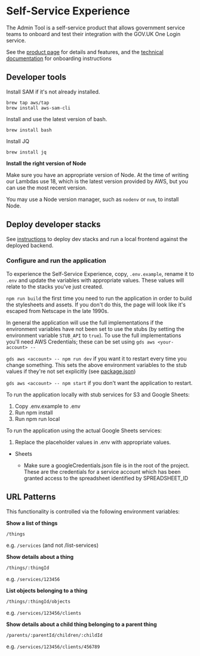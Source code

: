 # Self-Service Experience

The Admin Tool is a self-service product that allows government service teams to onboard and test their integration
with the GOV.UK One Login service.

See the [product page](https://sign-in.service.gov.uk/) for details and features, and
the [technical documentation](https://docs.sign-in.service.gov.uk/) for
onboarding instructions

## Developer tools

Install SAM if it's not already installed.

```shell
brew tap aws/tap
brew install aws-sam-cli
```

Install and use the latest version of bash.

```shell
brew install bash
```

Install JQ

```shell
brew install jq
```

**Install the right version of Node**

Make sure you have an appropriate version of Node. At the time of writing our Lambdas use 18, which is the latest
version
provided by AWS, but you can use the most recent version.

You may use a Node version manager, such as `nodenv` or `nvm`, to install Node.

## Deploy developer stacks

See [instructions](infrastructure/dev/README.md) to deploy dev stacks and run a local frontend against the deployed
backend.

### Configure and run the application

To experience the Self-Service Experience, copy, `.env.example`, rename it to `.env` and update the variables with
appropriate values. These values will relate to the stacks you've just created.

`npm run build` the first time you need to run the application in order to build the stylesheets and assets. If you
don't do this, the page will look like it's escaped from Netscape in the late 1990s.

In general the application will use the full implementations if the environment variables have not been set to use the
stubs (by setting the environment variable `STUB_API` to `true`). To use the full implementations you'll need AWS
Credentials; these can be set using `gds aws <your-account> --`

`gds aws <account> -- npm run dev` if you want it to restart every time you change something. This sets the above
environment variables to the stub values if they're not set explicitly (see [package.json](./express/package.json))

`gds aws <account> -- npm start` if you don't want the application to restart.

To run the application locally with stub services for S3 and Google Sheets:

1. Copy .env.example to .env
2. Run npm install
3. Run npm run local

To run the application using the actual Google Sheets services:

1. Replace the placeholder values in .env with appropriate values.

-   Sheets

    -   Make sure a googleCredentials.json file is in the root of the project. These are the credentials for a service account which has been granted access to the spreadsheet identified by SPREADSHEET_ID

## URL Patterns

This functionality is controlled via the following environment variables:

**Show a list of things**

`/things`

e.g. `/services` (and not /list-services)

**Show details about a thing**

`/things/:thingId`

e.g. `/services/123456`

**List objects belonging to a thing**

`/things/:thingId/objects`

e.g. `/services/123456/clients`

**Show details about a child thing belonging to a parent thing**

`/parents/:parentId/children/:childId`

e.g. `/services/123456/clients/456789`
